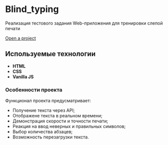 # Blind_typing
Реализация тестового задания Web-приложения для тренировки слепой печати

[Open a project](https://dektyannikovakim.github.io/blind_typing/)
## Используемые технологии

- **HTML** 
- **CSS** 
- **Vanilla JS**

### Особенности проекта

Функционал проекта предусматривает:
- Получение текста через API;
- Отображене текста в реальном времени;
- Демонстрация скорости и точности печати;
- Реакция на ввод неверных и правильных символов;
- Выбор количества абзацев;
- Возможность перезагрузки текста. 